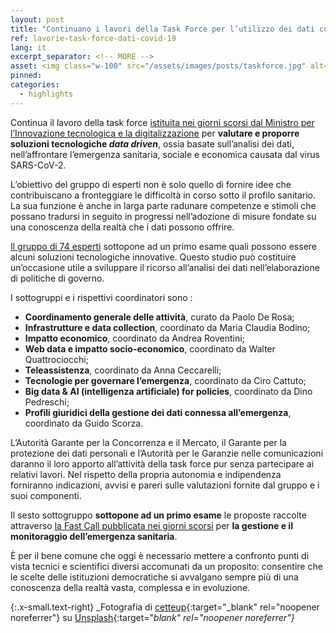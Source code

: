 ```yaml
---
layout: post
title: "Continuano i lavori della Task Force per l’utilizzo dei dati contro il Covid-19" 
ref: lavorie-task-force-dati-covid-19
lang: it
excerpt_separator: <!-- MORE -->
asset: <img class="w-100" src="/assets/images/posts/taskforce.jpg" alt="La task force al lavoro"/>
pinned: 
categories:
  - highlights
---
```


<!-- MORE -->

Continua il lavoro della task force [istituita nei giorni scorsi dal Ministro per l’Innovazione tecnologica e la digitalizzazione](https://innovazione.gov.it/nasce-la-task-force-italiana-per-l-utilizzo-dei-dati-contro-l-emergenza-covid-19/) per **valutare e proporre soluzioni tecnologiche _data driven_**, ossia basate sull’analisi dei dati, nell’affrontare l’emergenza sanitaria, sociale e economica causata dal virus SARS-CoV-2.

L’obiettivo del gruppo di esperti non è solo quello di fornire idee che contribuiscano a fronteggiare  le difficoltà in corso sotto il profilo sanitario. La sua funzione è anche in larga parte radunare competenze e stimoli che possano tradursi in seguito  in progressi nell’adozione di misure fondate su una conoscenza della realtà che i dati possono offrire.

[Il gruppo di 74 esperti](https://innovazione.gov.it/DM-task-force/) sottopone ad un primo esame quali possono essere alcuni soluzioni tecnologiche innovative. Questo studio può costituire un’occasione utile a sviluppare il ricorso all’analisi dei dati nell’elaborazione di politiche di governo.  

I sottogruppi e i rispettivi coordinatori sono :   


- **Coordinamento generale delle attività**, curato da Paolo De Rosa;
- **Infrastrutture e data collection**, coordinato da Maria Claudia Bodino;
- **Impatto economico**, coordinato da Andrea Roventini; 
- **Web data e impatto socio-economico**, coordinato da Walter Quattrociocchi;
- **Teleassistenza**, coordinato da Anna Ceccarelli;
- **Tecnologie per governare l’emergenza**, coordinato da Ciro Cattuto;
- **Big data & AI (intelligenza artificiale) for policies**, coordinato da Dino Pedreschi;
- **Profili giuridici della gestione dei dati connessa all’emergenza**, coordinato da Guido Scorza. 

L’Autorità Garante per la Concorrenza e il Mercato, il Garante per la protezione dei dati personali e l’Autorità per le Garanzie nelle comunicazioni daranno il loro apporto all’attività della task force pur senza partecipare ai relativi lavori.  Nel rispetto della propria autonomia e indipendenza forniranno indicazioni, avvisi e pareri sulle valutazioni fornite dal gruppo e i suoi componenti. 

Il sesto sottogruppo **sottopone ad un primo esame** le proposte raccolte attraverso [la Fast Call pubblicata nei giorni scorsi](https://innovazione.gov.it/telemedicina-e-sistemi-di-monitoraggio-una-call-per-tecnologie-per-il-contrasto-alla-diffusione-del-covid-19/) per **la gestione e il monitoraggio dell’emergenza sanitaria**. 

È per il bene comune che oggi è necessario mettere a confronto punti di vista tecnici e scientifici diversi accomunati da un proposito:  consentire che le scelte delle istituzioni democratiche si avvalgano sempre più di una conoscenza della realtà vasta,  complessa e in evoluzione.  

{:.x-small.text-right}
_Fotografia di [cetteup](https://unsplash.com/@cetteup?utm_source=unsplash&utm_medium=referral&utm_content=creditCopyText){:target="_blank" rel="noopener noreferrer"} su [Unsplash](https://unsplash.com/collections/387607/d-mark-agency?utm_source=unsplash&utm_medium=referral&utm_content=creditCopyText){:target="_blank" rel="noopener noreferrer"}_
